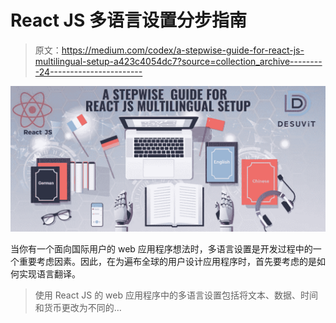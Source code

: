 # React JS 多语言设置分步指南

> 原文：<https://medium.com/codex/a-stepwise-guide-for-react-js-multilingual-setup-a423c4054dc7?source=collection_archive---------24----------------------->

![](img/370ac435ceb6a8d7af3935a31481e3a6.png)

当你有一个面向国际用户的 web 应用程序想法时，多语言设置是开发过程中的一个重要考虑因素。因此，在为遍布全球的用户设计应用程序时，首先要考虑的是如何实现语言翻译。

> 使用 React JS 的 web 应用程序中的多语言设置包括将文本、数据、时间和货币更改为不同的…